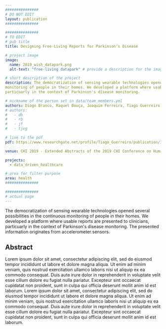 ```yaml
---
###############
# DO NOT EDIT
layout: publication
###############

###############
# TO EDIT
# pub title
title: Designing Free-Living Reports for Parkinson's Disease

# project image
image:
  name: 2019_wish_datapark.png
  alt-text: "free-living datapark" # provide a description for the image #a11y

# short description of the project
description: The democratization of sensing wearable technologies opened several possibilities in the continuous
monitoring of people in their homes. We developed a platform where usable reports are presented to clinicians, 
particuarly in the context of Parkinson's disease monitoring.

# nickname of the person set in data/team_members.yml
authors: Diogo Branco, Raquel Bouça, Joaquim Ferreira, Tiago Guerreiro
# authors:
#   - db
#   - rb
#   - jf
#   - tjvg

# link to the pdf
pdf: https://www.researchgate.net/profile/Tiago_Guerreiro/publication/332773993_Designing_Free-Living_Reports_for_Parkinson%27s_Disease/links/5ce1ba93299bf14d95a95e47/Designing-Free-Living-Reports-for-Parkinsons-Disease.pdf

venue: CHI 2019 - Extended Abstracts of the 2019 CHI Conference on Human Factors in Computing Systems, Glasgow, UK

projects:
  - data_driven_healthcare

# area for filter purpose
area: health
###############

###############
# actual page
---
```

The democratization of sensing wearable technologies opened several possibilities in the continuous
monitoring of people in their homes. We developed a platform where usable reports are presented to clinicians, 
particuarly in the context of Parkinson's disease monitoring. The presented information originates from accelerometer sensors.

## Abstract
Lorem ipsum dolor sit amet, consectetur adipiscing elit, sed do eiusmod tempor incididunt ut labore et dolore magna aliqua. Ut enim ad minim veniam, quis nostrud exercitation ullamco laboris nisi ut aliquip ex ea commodo consequat. Duis aute irure dolor in reprehenderit in voluptate velit esse cillum dolore eu fugiat nulla pariatur. Excepteur sint occaecat cupidatat non proident, sunt in culpa qui officia deserunt mollit anim id est laborum.
Lorem ipsum dolor sit amet, consectetur adipiscing elit, sed do eiusmod tempor incididunt ut labore et dolore magna aliqua. Ut enim ad minim veniam, quis nostrud exercitation ullamco laboris nisi ut aliquip ex ea commodo consequat. Duis aute irure dolor in reprehenderit in voluptate velit esse cillum dolore eu fugiat nulla pariatur. Excepteur sint occaecat cupidatat non proident, sunt in culpa qui officia deserunt mollit anim id est laborum.
